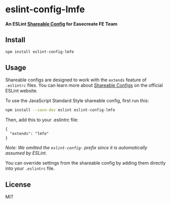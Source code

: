 # eslint-config-lmfe

#### An ESLint [Shareable Config](http://eslint.org/docs/developer-guide/shareable-configs) for Easecreate FE Team

## Install

```bash
npm install eslint-config-lmfe
```

## Usage

Shareable configs are designed to work with the `extends` feature of `.eslintrc` files.
You can learn more about
[Shareable Configs](http://eslint.org/docs/developer-guide/shareable-configs) on the
official ESLint website.

To use the JavaScript Standard Style shareable config, first run this:

```bash
npm install --save-dev eslint eslint-config-lmfe
```

Then, add this to your .eslintrc file:

```
{
  "extends": "lmfe"
}
```

*Note: We omitted the `eslint-config-` prefix since it is automatically assumed by ESLint.*

You can override settings from the shareable config by adding them directly into your
`.eslintrc` file.

## License

MIT